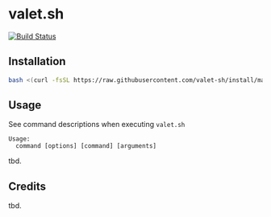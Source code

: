 # valet.sh

[![Build Status](https://travis-ci.org/valet-sh/valet-sh.svg?branch=master)](https://travis-ci.org/valet-sh/valet-sh)

## Installation

```bash
bash <(curl -fsSL https://raw.githubusercontent.com/valet-sh/install/master/install.sh)
```

## Usage

See command descriptions when executing `valet.sh`
```
Usage:
  command [options] [command] [arguments]
```

tbd.

## Credits

tbd.
